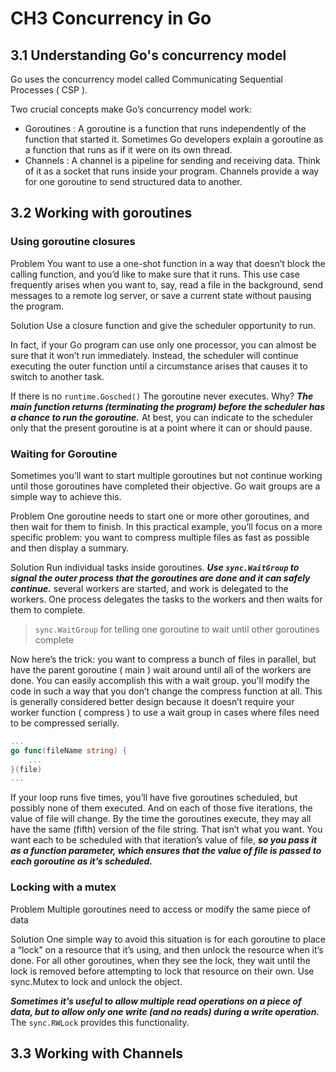 # CH3 Concurrency in Go

## 3.1 Understanding Go's concurrency model

Go uses the concurrency model called Communicating Sequential Processes ( CSP ).

Two crucial concepts make Go’s concurrency model work:

- Goroutines : A goroutine is a function that runs independently of the function that started it. Sometimes Go developers explain a goroutine as a function that runs as if it were on its own thread.
- Channels : A channel is a pipeline for sending and receiving data. Think of it as a socket that runs inside your program. Channels provide a way for one goroutine to send structured data to another.

## 3.2 Working with goroutines

### Using goroutine closures

Problem
You want to use a one-shot function in a way that doesn’t block the calling function, and you’d like to make sure that it runs. This use case frequently arises when you want to, say, read a file in the background, send messages to a remote log server, or save a current state without pausing the program.

Solution
Use a closure function and give the scheduler opportunity to run.

In fact, if your Go program can use only one processor, you can almost be sure that it won’t run immediately. Instead, the scheduler will continue executing the outer function until a circumstance arises that causes it to switch to another task.

If there is no `runtime.Gosched()` The goroutine never executes. Why? ***The main function returns (terminating the program) before the scheduler has a chance to run the goroutine.*** At best, you can indicate to the scheduler only that the present goroutine is at a point where it can or should pause.

### Waiting for Goroutine

Sometimes you’ll want to start multiple goroutines but not continue working until
those goroutines have completed their objective. Go wait groups are a simple way to
achieve this.

Problem
One goroutine needs to start one or more other goroutines, and then wait for them to finish. In this practical example, you’ll focus on a more specific problem: you want to compress multiple files as fast as possible and then display a summary.

Solution
Run individual tasks inside goroutines. ***Use `sync.WaitGroup` to signal the outer process that the goroutines are done and it can safely continue.*** several workers are started, and work is delegated to the workers. One process delegates the tasks to the workers and then waits for them to complete.

> `sync.WaitGroup` for telling one goroutine to wait until other goroutines complete

Now here’s the trick: you want to compress a bunch of files in parallel, but have the parent goroutine ( main ) wait around until all of the workers are done. You can easily accomplish this with a wait group. you’ll modify the code in such a way that you don’t change the compress function at all. This is generally considered better design because it doesn’t require your worker function ( compress ) to use a wait group in cases where files need to be compressed serially.

```go
...
go func(fileName string) {
    ...
}(file)
...
```

If your loop runs five times, you’ll have five goroutines scheduled, but possibly none of them executed. And on each of those five iterations, the value of file will change. By the time the goroutines execute, they may all have the same (fifth) version of the file string. That isn’t what you want. You want each to be scheduled with that iteration’s value of file, ***so you pass it as a function parameter, which ensures that the value of file is passed to each goroutine as it’s scheduled.***

### Locking with a mutex

Problem
Multiple goroutines need to access or modify the same piece of data

Solution
One simple way to avoid this situation is for each goroutine to place a “lock” on a resource that it’s using, and then unlock the resource when it’s done. For all other goroutines, when they see the lock, they wait until the lock is removed before attempting to lock that resource on their own. Use sync.Mutex to lock and unlock the object.

***Sometimes it’s useful to allow multiple read operations on a piece of data, but to allow only one write (and no reads) during a write operation.*** The `sync.RWLock` provides this functionality.

## 3.3 Working with Channels